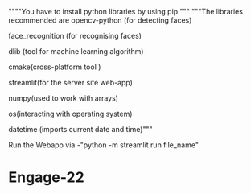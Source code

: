 """"You have to install python libraries by using pip """
"""The libraries recommended are
opencv-python (for detecting faces)

face_recognition (for recognising faces)

dlib (tool for machine learning algorithm)

cmake(cross-platform tool )

streamlit(for the server site web-app)

numpy(used to work with arrays)

os(interacting with operating system)

datetime (imports current date and time)"""

Run the Webapp via -"python -m streamlit run file_name"
# Engage-22
